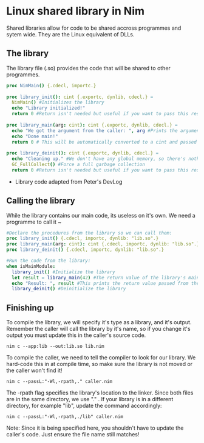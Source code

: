 # Linux shared library in Nim

Shared libraries allow for code to be shared accross programmes and sytem wide. They are the Linux equivalent of DLLs.



## The library

The library file (.so) provides the code that will be shared to other programmes.

```nim
proc NimMain() {.cdecl, importc.}
 
proc library_init(): cint {.exportc, dynlib, cdecl.} =
  NimMain() #Initializes the library
  echo "Library initialized!"
  return 0 #Return isn't needed but useful if you want to pass this result to the caller
 
proc library_main(arg: cint): cint {.exportc, dynlib, cdecl.} =
  echo "We got the argument from the caller: ", arg #Prints the argument passed by the calling programme
  echo "Done main!"
  return 0 # This will be automatically converted to a cint and passed to the caller
 
proc library_deinit(): cint {.exportc, dynlib, cdecl.} =
  echo "Cleaning up." #We don't have any global memory, so there's nothing to do
  GC_FullCollect() #Force a full garbage collection
  return 0 #Return isn't needed but useful if you want to pass this result to the callerFullCollect()
```

- Library code adapted from Peter's DevLog



## Calling the library

While the library contains our main code, its useless on it's own. We need a programme to call it ~

```nim
#Declare the procedures from the library so we can call them:
proc library_init() {.cdecl, importc, dynlib: "lib.so".}
proc library_main(arg: cint): cint {.cdecl, importc, dynlib: "lib.so".}
proc library_deinit() {.cdecl, importc, dynlib: "lib.so".}

#Run the code from the library:
when isMainModule:
  library_init() #Initialize the library
  let result = library_main(42) #The return value of the library's main procedure
  echo "Result: ", result #This prints the return value passed from the library's main procedure
  library_deinit() #Deinitialize the library
```

## Finishing up

To compile the library, we will specify it's type as a library, and it's output. Remember the caller will call the library by it's name, so if you change it's output you must update this in the caller's source code.

```shell
nim c --app:lib --out:lib.so lib.nim
```

To compile the caller, we need to tell the compiler to look for our library. We hard-code this in at compile time, so make sure the library is not moved or the caller won't find it!

```shell
nim c --passL:"-Wl,-rpath,." caller.nim
```

The -rpath flag specifies the library's location to the linker. Since both files are in the same directory, we use "." . If your library is in a different directory, for example "lib", update the command accordingly:

```shell
nim c --passL:"-Wl,-rpath,./lib" caller.nim
```

Note: Since it is being specified here, you shouldn't have to update the caller's code. Just ensure the file name still matches!
